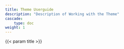 ```yaml
---
title: Theme Userguide
description: "Description of Working with the Theme"
cascade: 
    type: doc
weight: 1
---
```


{{< param title >}}


